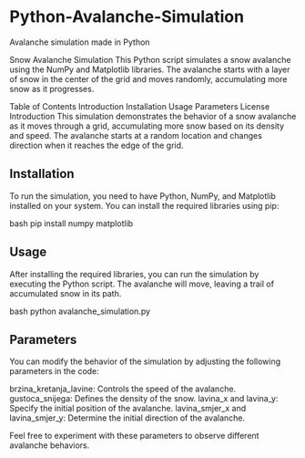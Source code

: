 # Python-Avalanche-Simulation
Avalanche simulation made in Python

Snow Avalanche Simulation
This Python script simulates a snow avalanche using the NumPy and Matplotlib libraries. The avalanche starts with a layer of snow in the center of the grid and moves randomly, accumulating more snow as it progresses.

Table of Contents
Introduction
Installation
Usage
Parameters
License
Introduction
This simulation demonstrates the behavior of a snow avalanche as it moves through a grid, accumulating more snow based on its density and speed. The avalanche starts at a random location and changes direction when it reaches the edge of the grid.

## Installation
To run the simulation, you need to have Python, NumPy, and Matplotlib installed on your system. You can install the required libraries using pip:

bash
pip install numpy matplotlib

## Usage
After installing the required libraries, you can run the simulation by executing the Python script. The avalanche will move, leaving a trail of accumulated snow in its path.

bash
python avalanche_simulation.py

## Parameters
You can modify the behavior of the simulation by adjusting the following parameters in the code:

brzina_kretanja_lavine: Controls the speed of the avalanche.
gustoca_snijega: Defines the density of the snow.
lavina_x and lavina_y: Specify the initial position of the avalanche.
lavina_smjer_x and lavina_smjer_y: Determine the initial direction of the avalanche.

Feel free to experiment with these parameters to observe different avalanche behaviors.
